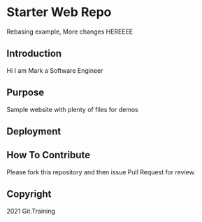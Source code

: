 # Starter Web Repo

Rebasing example, More changes HEREEEE

## Introduction
Hi I am Mark a Software Engineer

## Purpose

Sample website with plenty of files for demos

## Deployment

## How To Contribute
Please fork this repository and then issue Pull Request for review.
## Copyright

2021 Git.Training